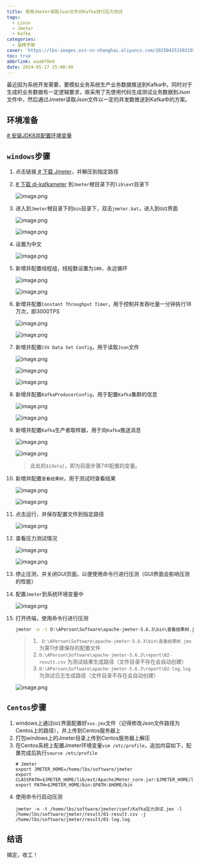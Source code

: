```yaml
---
title: 使用Jmeter读取Json文件对Kafka进行压力测试
tags:
  - Linux
  - Jmeter
  - Kafka
categories:
  - 运维手册
cover: 'https://lbs-images.oss-cn-shanghai.aliyuncs.com/20250425150219154.png'
toc: true
abbrlink: eaa0f0e9
date: 2024-05-17 15:00:49
---
```


最近因为系统开发需要，要模拟业务系统生产业务数据推送到Kafka中。同时对于生成的业务数据有一定逻辑要求，故采用了先使用代码生成测试业务数据到Json文件中，然后通过Jmeter读取Json文件以一定的并发数推送到Kafka中的方案。

<!-- more -->

## 环境准备

[# 安装JDK8并配置环境变量](https://www.runoob.com/java/java-environment-setup.html)

## `windows`步骤

1. 点击链接[ # 下载 Jmeter](https://dlcdn.apache.org//jmeter/binaries/apache-jmeter-5.6.3.tgz)，并解压到指定路径

2. [# 下载 di-kafkameter](https://github.com/rollno748/di-kafkameter/releases/download/1.0/di-kafkameter-1.0.jar) 到`Jmeter`根目录下的`lib\ext`目录下

	![image.png](https://lbs-images.oss-cn-shanghai.aliyuncs.com/20250425150010406.png)

3. 进入到`Jmeter`根目录下的`bin`目录下，双击`jmeter.bat`，进入到`GUI`界面

   ![image.png](https://lbs-images.oss-cn-shanghai.aliyuncs.com/20250425145838833.png)

   ![image.png](https://lbs-images.oss-cn-shanghai.aliyuncs.com/20250425145838923.png)

4. 设置为中文

   ![image.png](https://lbs-images.oss-cn-shanghai.aliyuncs.com/20250425145838865.png)

5. 新增并配置线程组，线程数设置为`100`，永远循环

   ![image.png](https://lbs-images.oss-cn-shanghai.aliyuncs.com/20250425145838930.png)

   ![image.png](https://lbs-images.oss-cn-shanghai.aliyuncs.com/20250425145839936.png)

6. 新增并配置`Constant Throughput Timer`，用于控制并发吞吐量一分钟执行18万次，即3000TPS

   ![image.png](https://lbs-images.oss-cn-shanghai.aliyuncs.com/20250425145838911.png)

   ![image.png](https://lbs-images.oss-cn-shanghai.aliyuncs.com/20250425145840735.png)

7. 新增并配置`CSV Data Set Config`，用于读取`Json`文件

   ![image.png](https://lbs-images.oss-cn-shanghai.aliyuncs.com/20250425145840988.png)

   ![image.png](https://lbs-images.oss-cn-shanghai.aliyuncs.com/20250425145841173.png)

   ![image.png](https://lbs-images.oss-cn-shanghai.aliyuncs.com/20250425145841116.png)

8. 新增并配置`KafkaProducerConfig`，用于配置`Kafka`集群的信息

   ![image.png](https://lbs-images.oss-cn-shanghai.aliyuncs.com/20250425145841180.png)

   ![image.png](https://lbs-images.oss-cn-shanghai.aliyuncs.com/20250425145842762.png)

9. 新增并配置`Kafka`生产者取样器，用于向`Kafka`推送消息

   ![image.png](https://lbs-images.oss-cn-shanghai.aliyuncs.com/20250425145841669.png)

   ![image.png](https://lbs-images.oss-cn-shanghai.aliyuncs.com/20250425145842537.png)
   > 此处的`${data}`，即为前面步骤7中配置的变量。

10. 新增并配置`查看结果树`，用于测试时查看结果

    ![image.png](https://lbs-images.oss-cn-shanghai.aliyuncs.com/20250425145842712.png)

    ![image.png](https://lbs-images.oss-cn-shanghai.aliyuncs.com/20250425145842794.png)

11. 点击运行，并保存配置文件到指定路径

    ![image.png](https://lbs-images.oss-cn-shanghai.aliyuncs.com/20250425145843043.png)

12. 查看压力测试情况

    ![image.png](https://lbs-images.oss-cn-shanghai.aliyuncs.com/20250425145843092.png)

    ![image.png](https://lbs-images.oss-cn-shanghai.aliyuncs.com/20250425145843482.png)

13. 停止压测，并关闭GUI页面，以便使用命令行进行压测（GUI界面会影响压测的性能）

14. 配置`Jmeter`到系统环境变量中

    ![image.png](https://lbs-images.oss-cn-shanghai.aliyuncs.com/20250425145843828.png)

15. 打开终端，使用命令行进行压测
    ```bat
    jmeter -n -t D:\APerson\Software\apache-jmeter-5.6.3\bin\查看结果树.jmx -l D:\APerson\Software\apache-jmeter-5.6.3\report\02-result.csv -j D:\APerson\Software\apache-jmeter-5.6.3\report\02-log.log
    ```
    > 1. ` D:\APerson\Software\apache-jmeter-5.6.3\bin\查看结果树.jmx`为第11步骤保存的配置文件
    > 2. `D:\APerson\Software\apache-jmeter-5.6.3\report\02-result.csv` 为测试结果生成路径（文件目录不存在会自动创建）
    > 3. `D:\APerson\Software\apache-jmeter-5.6.3\report\02-log.log` 为测试日志生成路径（文件目录不存在会自动创建）


    ![image.png](https://p6-juejin.byteimg.com/tos-cn-i-k3u1fbpfcp/e89a787a823146c2b7554ebaa006dd61~tplv-k3u1fbpfcp-jj-mark:0:0:0:0:q75.image#?w=1920&h=1078&s=132402&e=png&b=0d0d0d)

## `Centos`步骤

1. windows上通过`GUI`界面配置好`xxx.jmx`文件（记得修改Json文件路径为Centos上的路径），并上传到Centos服务器上
2. 打包windows上的Jmeter目录上传到Centos服务器上解压
3. 在Centos系统上配置Jmeter环境变量`vim /etc/profile`，追加内容如下，配置完成后执行`source /etc/profile`
    ```shell
    # Jmeter
    export JMETER_HOME=/home/lbs/software/jmeter
    export CLASSPATH=$JMETER_HOME/lib/ext/ApacheJMeter_core.jar:$JMETER_HOME/lib/jorphan.jar:$CLASSPATH
    export PATH=$JMETER_HOME/bin:$PATH:$HOME/bin
    ```
4. 使用命令行启动压测
    ```shell
    jmeter -n -t /home/lbs/software/jmeter/conf/Kafka压力测试.jmx -l /home/lbs/software/jmeter/result/01-result.csv -j /home/lbs/software/jmeter/result/01-log.log
    ```

## 结语

搞定，收工！